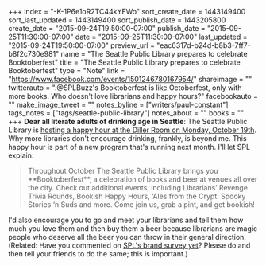+++
index = "-K-1P6e1oR2TC44kYFWo"
sort_create_date = 1443149400
sort_last_updated = 1443149400
sort_publish_date = 1443205800
create_date = "2015-09-24T19:50:00-07:00"
publish_date = "2015-09-25T11:30:00-07:00"
date = "2015-09-25T11:30:00-07:00"
last_updated = "2015-09-24T19:50:00-07:00"
preview_url = "eac6317d-b24d-b8b3-7ff7-b8f2c730e981"
name = "The Seattle Public Library prepares to celebrate Booktoberfest"
title = "The Seattle Public Library prepares to celebrate Booktoberfest"
type = "Note"
link = "https://www.facebook.com/events/1501246780167954/"
shareimage = ""
twitterauto = ".@SPLBuzz's Booktoberfest is like Octoberfest, only with more books. Who doesn't love librarians and happy hours?"
facebookauto = ""
make_image_tweet = ""
notes_byline = ["writers/paul-constant"]
tags_notes = ["tags/seattle-public-library"]
notes_about = ""
books = ""
+++
**Dear all literate adults of drinking age in Seattle**: The Seattle Public Library is [hosting a happy hour at the Diller Room on Monday, October 19th](https://www.facebook.com/events/1501246780167954/). Why more libraries don't encourage drinking, frankly, is beyond me. This happy hour is part of a new program that's running next month. I'll let SPL explain:

<blockquote>Throughout October The Seattle Public Library brings you **Booktoberfest**, a celebration of books and beer at venues all over the city. Check out additional events, including Librarians’ Revenge Trivia Rounds, Bookish Happy Hours, ‘Ales from the Crypt: Spooky Stories ‘n Suds and more. Come join us, grab a pint, and get bookish!</blockquote>

I'd also encourage you to go and meet your librarians and tell them how much you love them and then buy them a beer because librarians are magic people who deserve all the beer you can throw in their general direction. (Related: Have you commented on [SPL's brand survey yet](http://seattlereviewofbooks.com/notes/2015/09/21/help-seattle-public-library-remember-that-books-and-librarians-are-what-matter-most/)? Please do and then tell your friends to do the same; this is important.)
